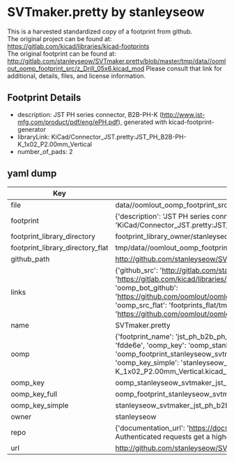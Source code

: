 # SVTmaker.pretty by stanleyseow  
This is a harvested standardized copy of a footprint from github.  
The original project can be found at:  
https://gitlab.com/kicad/libraries/kicad-footprints  
The original footprint can be found at:
http://gitlab.com/stanleyseow/SVTmaker.pretty/blob/master/tmp/data//oomlout_oomp_footprint_src/z_Drill_05x6.kicad_mod
Please consult that link for additional, details, files, and license information.  
## Footprint Details
* description: JST PH series connector, B2B-PH-K (http://www.jst-mfg.com/product/pdf/eng/ePH.pdf), generated with kicad-footprint-generator  
* libraryLink: KiCad/Connector_JST.pretty:JST_PH_B2B-PH-K_1x02_P2.00mm_Vertical  
* number_of_pads: 2  
## yaml dump  
| Key | Value |  
| --- | --- |  
| file | data//oomlout_oomp_footprint_src/SVTmaker.pretty/JST_PH_B2B-PH-K_1x02_P2.00mm_Vertical.kicad_mod |  
| footprint | {'description': 'JST PH series connector, B2B-PH-K (http://www.jst-mfg.com/product/pdf/eng/ePH.pdf), generated with kicad-footprint-generator', 'libraryLink': 'KiCad/Connector_JST.pretty:JST_PH_B2B-PH-K_1x02_P2.00mm_Vertical', 'number_of_pads': 2} |  
| footprint_library_directory | footprint_library_owner/stanleyseow_SVTmaker.pretty |  
| footprint_library_directory_flat | tmp/data//oomlout_oomp_footprint_src/footprints_flat/stanleyseow_svtmaker_jst_ph_b2b_ph_k_1x02_p2_00mm_vertical/working |  
| github_path | http://github.com/stanleyseow/SVTmaker.pretty/blob/master/tmp/data//oomlout_oomp_footprint_src/JST_PH_B2B-PH-K_1x02_P2.00mm_Vertical.kicad_mod |  
| links | {'github_src': 'http://gitlab.com/stanleyseow/SVTmaker.pretty/blob/master/tmp/data//oomlout_oomp_footprint_src/z_Drill_05x6.kicad_mod', 'github_src_repo': 'https://gitlab.com/kicad/libraries/kicad-footprints', 'oomp_bot': 'tmp/data//oomlout_oomp_footprint_src/footprints/stanleyseow_svtmaker_jst_ph_b2b_ph_k_1x02_p2_00mm_vertical/working', 'oomp_bot_github': 'https://github.com/oomlout/oomlout_oomp_footprint_bot/tree/main/tmp/data//oomlout_oomp_footprint_src/footprints/stanleyseow_svtmaker_jst_ph_b2b_ph_k_1x02_p2_00mm_vertical/working', 'oomp_src_flat': 'footprints_flat/tmp/data//oomlout_oomp_footprint_src/footprints_flat/stanleyseow_svtmaker_jst_ph_b2b_ph_k_1x02_p2_00mm_vertical/working', 'oomp_src_flat_github': 'https://github.com/oomlout/oomlout_oomp_footprint_src/tree/main/tmp/data//oomlout_oomp_footprint_src/footprints_flat/stanleyseow_svtmaker_jst_ph_b2b_ph_k_1x02_p2_00mm_vertical/working'} |  
| name | SVTmaker.pretty |  
| oomp | {'footprint_name': 'jst_ph_b2b_ph_k_1x02_p2_00mm_vertical', 'library_name': 'svtmaker', 'md5': 'fdde6e5a8d65192989fdfaac62c6577b', 'md5_10': 'fdde6e5a8d', 'md5_5': 'fdde6', 'md5_6': 'fdde6e', 'oomp_key': 'oomp_stanleyseow_svtmaker_jst_ph_b2b_ph_k_1x02_p2_00mm_vertical', 'oomp_key_extra': 'oomp_footprint_stanleyseow_svtmaker_jst_ph_b2b_ph_k_1x02_p2_00mm_vertical', 'oomp_key_full': 'oomp_footprint_stanleyseow_svtmaker_jst_ph_b2b_ph_k_1x02_p2_00mm_vertical_fdde6e', 'oomp_key_simple': 'stanleyseow_svtmaker_jst_ph_b2b_ph_k_1x02_p2_00mm_vertical', 'original_filename': 'data//oomlout_oomp_footprint_src/SVTmaker.pretty/JST_PH_B2B-PH-K_1x02_P2.00mm_Vertical.kicad_mod', 'owner_name': 'stanleyseow'} |  
| oomp_key | oomp_stanleyseow_svtmaker_jst_ph_b2b_ph_k_1x02_p2_00mm_vertical |  
| oomp_key_full | oomp_footprint_stanleyseow_svtmaker_jst_ph_b2b_ph_k_1x02_p2_00mm_vertical |  
| oomp_key_simple | stanleyseow_svtmaker_jst_ph_b2b_ph_k_1x02_p2_00mm_vertical |  
| owner | stanleyseow |  
| repo | {'documentation_url': 'https://docs.github.com/rest/overview/resources-in-the-rest-api#rate-limiting', 'message': "API rate limit exceeded for 84.66.142.224. (But here's the good news: Authenticated requests get a higher rate limit. Check out the documentation for more details.)"} |  
| url | http://github.com/stanleyseow/SVTmaker.pretty |  

